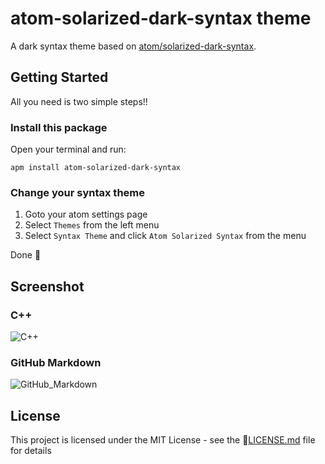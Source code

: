 # atom-solarized-dark-syntax theme

A dark syntax theme based on  [atom/solarized-dark-syntax](https://github.com/atom/solarized-dark-syntax).

## Getting Started

All you need is two simple steps!!

### Install this package

Open your terminal and run:

``` shell
apm install atom-solarized-dark-syntax
```


### Change your syntax theme

1. Goto your atom settings page
2. Select `Themes` from the left menu
3. Select `Syntax Theme` and click `Atom Solarized Syntax` from the menu

Done ​:tada:​

## Screenshot

### C++

![C++](https://raw.githubusercontent.com/ooJerryLeeoo/atom-solarized-dark-syntax/master/screenshot/C++.png)

### GitHub Markdown

![GitHub_Markdown](https://raw.githubusercontent.com/ooJerryLeeoo/atom-solarized-dark-syntax/master/screenshot/GitHub_Markdown.png)

## License

This project is licensed under the MIT License - see the :page_facing_up:[LICENSE.md](LICENSE.md) file for details
